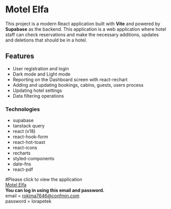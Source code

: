 # Motel Elfa

This project is a modern React application built with **Vite** and powered by **Supabase** as the backend.
This application is a web application where hotel staff can check reservations and make the necessary additions, updates and deletions that should be in a hotel.

## Features
- User registration and login
- Dark mode and Light mode
- Reporting on the Dashboard screen with react-rechart
- Adding and updating bookings, cabins, guests, users process
- Updating hotel settings
- Data filtering operations

### **Technologies**  
- supabase
- tanstack query
- react (v18)
- react-hook-form
- react-hot-toast
- react-icons
- recharts
- styled-components
- date-fns
- react-pdf


#Please click to view the application  
[Motel Elfa](https://motel-elfa.vercel.app)  
**You can log in using this email and password.**  
email = rokima7646@confmin.com  
password = lorapetek  
